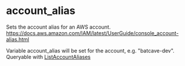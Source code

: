# account_alias

Sets the account alias for an AWS account. https://docs.aws.amazon.com/IAM/latest/UserGuide/console_account-alias.html

Variable account_alias will be set for the account, e.g. "batcave-dev". Queryable with [ListAccountAliases](https://docs.aws.amazon.com/IAM/latest/APIReference/API_ListAccountAliases.html)
